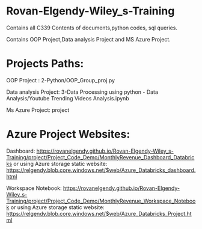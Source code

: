 # Rovan-Elgendy-Wiley_s-Training
 Contains all C339 Contents of documents,python codes, sql queries.
 
 Contains OOP Project,Data analysis Project and MS Azure Project.

# Projects Paths:
  OOP Project : 2-Python/OOP_Group_proj.py
  
  Data analysis Project: 3-Data Processing using python - Data Analysis/Youtube Trending Videos Analysis.ipynb
  
  Ms Azure Project: project
  
# Azure Project Websites:

Dashboard: https://rovanelgendy.github.io/Rovan-Elgendy-Wiley_s-Training/project/Project_Code_Demo/MonthlyRevenue_Dashboard_Databricks 
  or using Azure storage static website: https://relgendy.blob.core.windows.net/$web/Azure_Databricks_dashboard.html

Workspace Notebook: https://rovanelgendy.github.io/Rovan-Elgendy-Wiley_s-Training/project/Project_Code_Demo/MonthlyRevenue_Workspace_Notebook
    or using Azure storage static website: https://relgendy.blob.core.windows.net/$web/Azure_Databricks_Project.html
